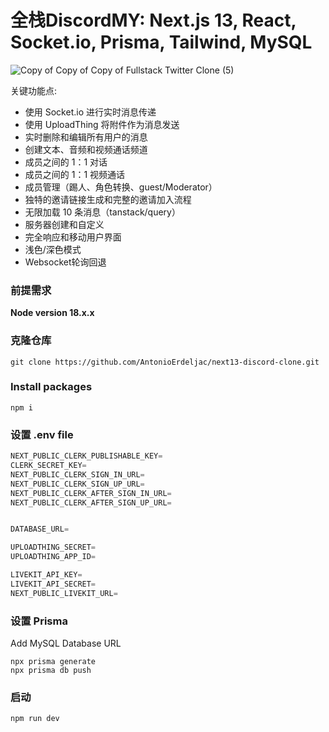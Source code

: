 # 全栈DiscordMY: Next.js 13, React, Socket.io, Prisma, Tailwind, MySQL

![Copy of Copy of Copy of Fullstack Twitter Clone (5)](https://github.com/AntonioErdeljac/next13-discord-clone/assets/23248726/14e25e4f-eb83-44dd-8b97-4f2666b89386)

关键功能点:

- 使用 Socket.io 进行实时消息传递
- 使用 UploadThing 将附件作为消息发送
- 实时删除和编辑所有用户的消息
- 创建文本、音频和视频通话频道
- 成员之间的 1：1 对话
- 成员之间的 1：1 视频通话
- 成员管理（踢人、角色转换、guest/Moderator）
- 独特的邀请链接生成和完整的邀请加入流程
- 无限加载 10 条消息（tanstack/query）
- 服务器创建和自定义
- 完全响应和移动用户界面
- 浅色/深色模式
- Websocket轮询回退

### 前提需求

**Node version 18.x.x**

### 克隆仓库

```shell
git clone https://github.com/AntonioErdeljac/next13-discord-clone.git
```

### Install packages

```shell
npm i
```

### 设置 .env file


```js
NEXT_PUBLIC_CLERK_PUBLISHABLE_KEY=
CLERK_SECRET_KEY=
NEXT_PUBLIC_CLERK_SIGN_IN_URL=
NEXT_PUBLIC_CLERK_SIGN_UP_URL=
NEXT_PUBLIC_CLERK_AFTER_SIGN_IN_URL=
NEXT_PUBLIC_CLERK_AFTER_SIGN_UP_URL=


DATABASE_URL=

UPLOADTHING_SECRET=
UPLOADTHING_APP_ID=

LIVEKIT_API_KEY=
LIVEKIT_API_SECRET=
NEXT_PUBLIC_LIVEKIT_URL=
```

### 设置 Prisma

Add MySQL Database URL

```shell
npx prisma generate
npx prisma db push

```

### 启动

```shell
npm run dev
```
